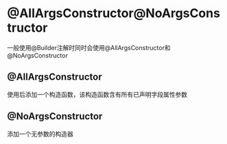 # @AllArgsConstructor@NoArgsConstructor

一般使用@Builder注解时同时会使用@AllArgsConstructor和@NoArgsConstructor

## @AllArgsConstructor
使用后添加一个构造函数，该构造函数含有所有已声明字段属性参数

## @NoArgsConstructor
添加一个无参数的构造器
